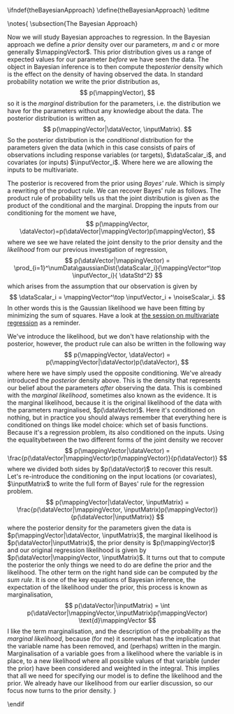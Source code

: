 \ifndef{theBayesianApproach}
\define{theBayesianApproach}
\editme

\notes{
\subsection{The Bayesian Approach}

Now we will study Bayesian approaches to regression. In the Bayesian approach we define a *prior* density over our parameters, $m$ and $c$ or more generally $\mappingVector$. This prior distribution gives us a range of expected values for our parameter *before* we have seen the data. The object in Bayesian inference is to then compute the*posterior* density which is the effect on the density of having observed the data. In standard probability notation we write the prior distribution as, 
$$
p(\mappingVector),
$$
so it is the *marginal* distribution for the parameters, i.e. the distribution we have for the parameters without any knowledge about the data. The posterior distribution is written as, 
$$
p(\mappingVector|\dataVector, \inputMatrix).
$$
So the posterior distribution is the *conditional* distribution for the parameters given the data (which in this case consists of pairs of observations including response variables (or targets), $\dataScalar_i$, and covariates (or inputs) $\inputVector_i$. Where here we are allowing the inputs to be multivariate. 

The posterior is recovered from the prior using *Bayes' rule*. Which is simply a rewriting of the product rule. We can recover Bayes' rule as follows. The product rule of probability tells us that the joint distribution is given as the product of the conditional and the marginal. Dropping the inputs from our conditioning for the moment we have,
$$
p(\mappingVector, \dataVector)=p(\dataVector|\mappingVector)p(\mappingVector),
$$
where we see we have related the joint density to the prior density and the *likelihood* from our previous investigation of regression,
$$
p(\dataVector|\mappingVector) = \prod_{i=1}^\numData\gaussianDist{\dataScalar_i}{\mappingVector^\top \inputVector_i}{ \dataStd^2}
$$
which arises from the assumption that our observation is given by
$$
\dataScalar_i = \mappingVector^\top \inputVector_i + \noiseScalar_i.
$$
In other words this is the Gaussian likelihood we have been fitting by minimizing the sum of squares. Have a look at [the session on multivariate regression](./week3.ipynb) as a reminder.

We've introduce the likelihood, but we don't have  relationship with the posterior, however, the product rule can also be written in the following way 
$$
p(\mappingVector, \dataVector) = p(\mappingVector|\dataVector)p(\dataVector),
$$
where here we have simply used the opposite conditioning. We've already introduced the *posterior* density above. This is the density that represents our belief about the parameters *after* observing the data. This is combined with the *marginal likelihood*, sometimes also known as the evidence. It is the marginal likelihood, because it is the original likelihood of the data with the parameters marginalised, $p(\dataVector)$. Here it's conditioned on nothing, but in practice you should always remember that everything here is conditioned on things like model choice: which set of basis functions. Because it's a regression problem, its also conditioned on the inputs. Using the equalitybetween the two different forms of the joint density  we recover
$$
p(\mappingVector|\dataVector) = \frac{p(\dataVector|\mappingVector)p(\mappingVector)}{p(\dataVector)}
$$
where we divided both sides by $p(\dataVector)$ to recover this result. Let's re-introduce the conditioning on the input locations (or covariates), $\inputMatrix$ to write the full form of Bayes' rule for the regression problem. 
$$
p(\mappingVector|\dataVector, \inputMatrix) = \frac{p(\dataVector|\mappingVector, \inputMatrix)p(\mappingVector)}{p(\dataVector|\inputMatrix)}
$$
where the posterior density for the parameters given the data is $p(\mappingVector|\dataVector, \inputMatrix)$, the marginal likelihood is $p(\dataVector|\inputMatrix)$, the prior density is $p(\mappingVector)$ and our original regression likelihood is given by $p(\dataVector|\mappingVector, \inputMatrix)$. It turns out that to compute the posterior the only things we need to do are define the prior and the likelihood. The other term on the right hand side can be computed by *the sum rule*. It is one of the key equations of Bayesian inference, the expectation of the likelihood under the prior, this process is known as marginalisation,
$$
p(\dataVector|\inputMatrix) = \int p(\dataVector|\mappingVector,\inputMatrix)p(\mappingVector) \text{d}\mappingVector
$$
I like the term marginalisation, and the description of the probability as the *marginal likelihood*, because (for me) it somewhat has the implication that the variable name has been removed, and (perhaps) written in the margin. Marginalisation of a variable goes from a likelihood where the variable is in place, to a new likelihood where all possible values of that variable (under the prior) have been considered and weighted in the integral. This implies that all we need for specifying our model is to define the likelihood and the prior. We already have our likelihood from our earlier discussion, so our focus now turns to the prior density.
}

\endif
